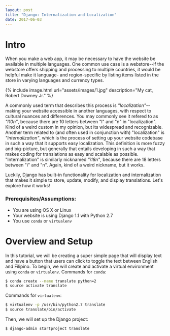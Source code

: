 ```yaml
---
layout: post
title: "Django: Internalization and Localization"
date: 2017-06-03
---
```


# Intro

When you make a web app, it may be necessary to have the website be available in multiple languages. One common use case is a webstore--if the webstore offers shipping and processing to multiple countries, it would be helpful make it language- and region-specific by listing items listed in the store in varying languages and currency types. 

{% include image.html url="assets/images/1.jpg" description="My cat, Robert Downey Jr." %}

A commonly used term that describes this process is _"localization"_--making your website accessible in another languages, with respect to cultural nuances and differences. You may commonly see it refered to as _"l10n"_, because there are 10 letters between "l" and "n" in "localization". Kind of a weird custom in my opinion, but its widespread and recognizable. Another term related to (and often used in conjunction with) "localization" is _"internalization"_, which is the process of setting up your website codebase in such a way that it supports easy localization. This definition is more fuzzy and big-picture, but generally that entails developing in such a way that makes coding for translations as easy and scalable as possible. "Internalization" is similarly nicknamed _"i18n"_, because there are 18 letters between "i" and "n". Again, kind of a weird nickname, but it works. 

Luckily, Django has built-in functionality for localization and internalization that makes it simple to store, update, modify, and display translations. Let's explore how it works!

### Prerequisites/Assumptions: 
* You are using OS X or Linux
* Your website is using Django 1.1 with Python 2.7
* You use `conda` or `virtualenv`

# Overview and Setup

In this tutorial, we will be creating a super simple page that will display text and have a button that users can click to toggle the text between English and Filipino. To begin, we will create and activate a virtual environment using `conda` or `virtualenv`. Commands for `conda`:
```bash
$ conda create --name translate python=2
$ source activate translate
```

Commands for `virtualenv`:
```bash
$ virtualenv -p /usr/bin/python2.7 translate
$ source translate/bin/activate
```

Then, we will set up the Django project:
```bash
$ django-admin startproject translate
```

